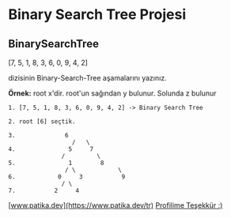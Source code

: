 # Binary Search Tree Projesi #

## BinarySearchTree

[7, 5, 1, 8, 3, 6, 0, 9, 4, 2]

 dizisinin Binary-Search-Tree aşamalarını yazınız.

**Örnek:** root x'dir. root'un sağından y bulunur. Solunda z bulunur 

```
1. [7, 5, 1, 8, 3, 6, 0, 9, 4, 2] -> Binary Search Tree

2. root [6] seçtik.

3.	 			6
			      /   \
4. 			     5	   7
		   	   /	     \
5.		         1	      8
		        / \            \
6.		      0	    3           9
			   / \
7.		   	 2     4
```

[www.patika.dev](https://www.patika.dev/tr)
[Profilime Teşekkür :)](https://app.patika.dev/tcode)
